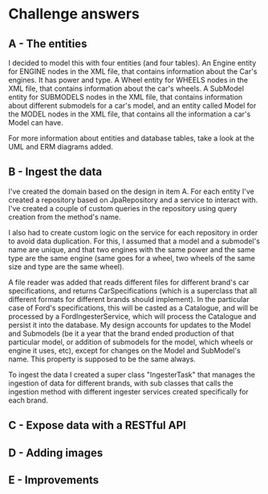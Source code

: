 # Challenge answers

## A - The entities

I decided to model this with four entities (and four tables).
An Engine entity for ENGINE nodes in the XML file, that contains information about the Car's engines. It has power and type.
A Wheel entity for WHEELS nodes in the XML file, that contains information about the car's wheels. 
A  SubModel entity for SUBMODELS nodes in the XML file, that contains information about different submodels for a car's model, 
and an entity called Model for the MODEL nodes in the XML file, that contains all the information a car's Model can have.

For more information about entities and database tables, take a look at the UML and ERM diagrams added.

## B - Ingest the data

I've created the domain based on the design in item A. For each entity I've created a repository based on JpaRepository and a service to interact with. I've created a couple of custom queries in the repository using query creation from the method's name. 

I also had to create custom logic on the service for each repository in order to avoid data duplication. For this, I assumed that a model and a submodel's name are unique, and that two engines with the same power and the same type are the same engine (same goes for a wheel, two wheels of the same size and type are the same wheel).

A file reader was added that reads different files for different brand's car specifications, and returns CarSpecifications (which is a superclass that all different formats
for different brands should implement). In the particular case of Ford's specifications, this will be casted as a Catalogue, and will be processed by a FordIngesterService, 
which will process the Catalogue and persist it into the database. My design accounts for updates to the Model and Submodels (be it a year that the brand ended production of 
that particular model, or addition of submodels for the model, which wheels or engine it uses, etc), except for changes on the Model and SubModel's name. This property is supposed to be the same always.

To ingest the data I created a super class "IngesterTask" that manages the ingestion of data for different brands, with sub classes that calls the ingestion method with 
different ingester services created specifically for each brand. 

## C - Expose data with a RESTful API

## D - Adding images

## E - Improvements
